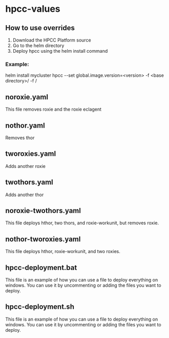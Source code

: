 # hpcc-values

## How to use overrides
1. Download the HPCC Platform source
2. Go to the helm directory
3. Deploy hpcc using the helm install command

### Example:
helm install mycluster hpcc --set global.image.version=\<version\> -f \<base directory\>/<the configure yaml file/> -f /<optional storage file/>

## noroxie.yaml
This file removes roxie and the roxie eclagent

## nothor.yaml
Removes thor

## tworoxies.yaml
Adds another roxie

## twothors.yaml
Adds another thor

## noroxie-twothors.yaml
This file deploys hthor, two thors, and roxie-workunit, but removes roxie.

## nothor-tworoxies.yaml
This file deploys hthor, roxie-workunit, and two roxies.

## hpcc-deployment.bat
This file is an example of how you can use a file to deploy everything on windows.
You can use it by uncommenting or adding the files you want to deploy.

## hpcc-deployment.sh
This file is an example of how you can use a file to deploy everything on windows.
You can use it by uncommenting or adding the files you want to deploy.